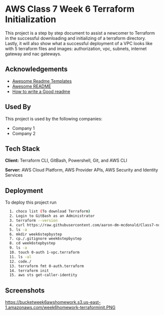 
# AWS Class 7 Week 6 Terraform Initialization 


This project is a step by step document to assist a newcomer to Terraform in the successful downloading and initializing of a terraform directory. Lastly, it will also show what a successful deployment of a VPC looks like with 5 terraform files and images: authorization, vpc, subnets, internet gateway and nac gateways.






## Acknowledgements

 - [Awesome Readme Templates](https://awesomeopensource.com/project/elangosundar/awesome-README-templates)
 - [Awesome README](https://github.com/matiassingers/awesome-readme)
 - [How to write a Good readme](https://bulldogjob.com/news/449-how-to-write-a-good-readme-for-your-github-project)


## Used By

This project is used by the following companies:

- Company 1
- Company 2





## Tech Stack

**Client:** Terraform CLI, GitBash, Powershell, Git, and AWS CLI

**Server:** AWS Cloud Platform, AWS Provider APIs, AWS Security and Identity Services


## Deployment

To deploy this project run

```bash
  1. choco list (To download Terraform)
  2. Login to GitBash as an Administrator
  3. terraform --version
  4. curl https://raw.githubusercontent.com/aaron-dm-mcdonald/Class7-notes/refs/heads/main/101825/check.sh | bash
  5. ls -a 
  6. mkdir week6stepbystep
  7. cp./.gitignore week6stepbystep
  8. cd week6stepbystep
  9. ls -a 
  10. touch 0-auth 1-vpc.terraform
  11. ls -al
  12. code./
  13. terraform fmt 0-auth.terraform
  14. terraform init
  15. aws sts get-caller-identity 
```


## Screenshots

https://bucketweek6awshomework.s3.us-east-1.amazonaws.com/week6homework-terraforminit.PNG

